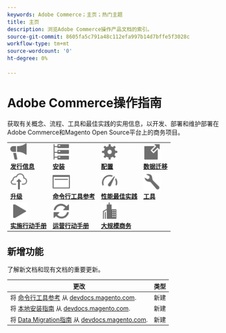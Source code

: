 ```yaml
---
keywords: Adobe Commerce；主页；热门主题
title: 主页
description: 浏览Adobe Commerce操作产品文档的索引。
source-git-commit: 8605fa5c791a48c112efa997b14d7bffe5f3028c
workflow-type: tm+mt
source-wordcount: '0'
ht-degree: 0%

---
```



# Adobe Commerce操作指南

获取有关概念、流程、工具和最佳实践的实用信息，以开发、部署和维护部署在Adobe Commerce和Magento Open Source平台上的商务项目。

<table>
<tr>
  <td valign="top">
    <a href="https://devdocs.magento.com/guides/v2.4/release-notes/bk-release-notes.html">
      <img alt="发行信息" src="../assets/icons/promote.svg" width="40" height="40"/>
    </a>
    <div>
      <a href="https://devdocs.magento.com/guides/v2.4/release-notes/bk-release-notes.html"><strong>发行信息</strong></a>
    </div>
  </td>
  <td valign="top">
    <a href="../installation/overview.md">
      <img alt="安装" src="../assets/icons/servers.svg" width="40" height="40"/>
    </a>
    <div>
      <a href="../installation/overview.md"><strong>安装</strong></a>
    </div>
  </td>
  <td valign="top">
    <a href="../configuration/overview.md">
      <img alt="配置" src="../assets/icons/settings.svg" width="40" height="40"/>
    </a>
    <div>
      <a href="../configuration/overview.md"><strong>配置</strong></a>
    </div>
  </td>
  <td valign="top">
    <a href="../tools/data-migration-tool/how-migration-works.md">
      <img alt="数据迁移" src="../assets/icons/move-to.svg" width="40" height="40"/>
    </a>
    <div>
      <a href="../tools/data-migration-tool/how-migration-works.md"><strong>数据迁移</strong></a>
    </div>
  </td>
</tr>
<tr>
  <td valign="top">
    <a href="../upgrade/overview.md">
      <img alt="升级" src="../assets/icons/upload-cloud.svg" width="40" height="40"/>
    </a>
    <div>
      <a href="../upgrade/overview.md"><strong>升级</strong></a>
    </div>
  </td>
  <td valign="top">
    <a href="https://experienceleague.adobe.com/docs/commerce-operations/reference/commerce.html">
       <img alt="命令行工具引用" src="../assets/icons/page-rule.svg" width="40" height="40"/>
    </a>
    <div>
      <a href="https://experienceleague.adobe.com/docs/commerce-operations/reference/commerce.html"><strong>命令行工具参考</strong></a>
    </div>
  </td>
  <td valign="top">
    <a href="../performance/overview.md">
       <img alt="性能" src="../assets/icons/gauge.svg" width="40" height="40"/>
    </a>
    <div>
      <a href="../performance/overview.md"><strong>性能最佳实践</strong></a>
    </div>
  </td>
  <td valign="top">
    <a href="../tools/overview.md">
       <img alt="工具" src="../assets/icons/wrench.svg" width="40" height="40"/>
    </a>
    <div>
      <a href="../tools/overview.md"><strong>工具</strong></a>
    </div>
  </td>
</tr>
<tr>
  <td valign="top">
    <a href="../implementation-playbook/overview.md">
      <img alt="实施" src="../assets/icons/play.svg" width="40" height="40"/>
    </a>
    <div>
      <a href="../implementation-playbook/overview.md"><strong>实施行动手册</strong></a>
    </div>
  </td>
  <td valign="top">
    <a href="../operational-playbook/overview.md">
       <img alt="操作" src="../assets/icons/refresh.svg" width="40" height="40"/>
    </a>
    <div>
      <a href="../operational-playbook/overview.md"><strong>运营行动手册</strong></a>
    </div>
  </td>
  <td valign="top">
    <a href="../operational-playbook/overview.md">
       <img alt="企业" src="../assets/icons/enterprise.svg" width="40" height="40"/>
    </a>
    <div>
      <a href="../commerce-at-scale/overview.md"><strong>大规模商务</strong></a>
    </div>
  </td>
</tr>
</table>

## 新增功能

了解新文档和现有文档的重要更新。

| 更改 | 类型 |
|----------------------------------------------------------------------------------------------------------------------------------------|--------------|
| 将 [命令行工具参考](../reference/commerce.md) 从 [devdocs.magento.com](https://devdocs.magento.com/guides/v2.4/reference/cli/magento-cloud.html). | 新建 |
| 将 [本地安装指南](../installation/overview.md) 从 [devdocs.magento.com](https://devdocs.magento.com/guides/v2.4/install-gde/install-flow-diagram.html). | 新建 |
| 将 [Data Migration指南](../tools/data-migration-tool/how-migration-works.md) 从 [devdocs.magento.com](https://devdocs.magento.com/guides/v2.4/migration/bk-migration-guide.html). | 新建 |

